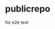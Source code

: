 # publicrepo
for e2e test















































































































































































































































































































































































































































































































































































































































































































































































































































































































































































































































































































































































































































































































































































































































































